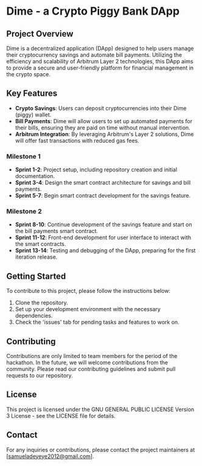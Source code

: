 # Dime - a Crypto Piggy Bank DApp

## Project Overview
Dime is a decentralized application (DApp) designed to help users manage their cryptocurrency savings and automate bill payments. Utilizing the efficiency and scalability of Arbitrum Layer 2 technologies, this DApp aims to provide a secure and user-friendly platform for financial management in the crypto space.

## Key Features
- **Crypto Savings**: Users can deposit cryptocurrencies into their Dime (piggy) wallet.
- **Bill Payments**: Dime will allow users to set up automated payments for their bills, ensuring they are paid on time without manual intervention.
- **Arbitrum Integration**: By leveraging Arbitrum's Layer 2 solutions, Dime will offer fast transactions with reduced gas fees.

### Milestone 1
- **Sprint 1-2**: Project setup, including repository creation and initial documentation.
- **Sprint 3-4**: Design the smart contract architecture for savings and bill payments.
- **Sprint 5-7**: Begin smart contract development for the savings feature.

### Milestone 2
- **Sprint 8-10**: Continue development of the savings feature and start on the bill payments smart contract.
- **Sprint 11-12**: Front-end development for user interface to interact with the smart contracts.
- **Sprint 13-14**: Testing and debugging of the DApp, preparing for the first iteration release.

## Getting Started
To contribute to this project, please follow the instructions below:
1. Clone the repository.
2. Set up your development environment with the necessary dependencies.
3. Check the 'issues' tab for pending tasks and features to work on.

## Contributing
Contributions are only limited to team members for the period of the hackathon. In the future, we will welcome contributions from the community. Please read our contributing guidelines and submit pull requests to our repository.

## License
This project is licensed under the GNU GENERAL PUBLIC LICENSE Version 3 License - see the LICENSE file for details.

## Contact
For any inquiries or contributions, please contact the project maintainers at [samueladeyeye2012@gmail.com].

